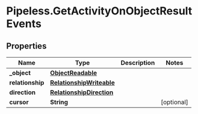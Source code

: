 # Pipeless.GetActivityOnObjectResultEvents

## Properties

Name | Type | Description | Notes
------------ | ------------- | ------------- | -------------
**_object** | [**ObjectReadable**](ObjectReadable.md) |  | 
**relationship** | [**RelationshipWriteable**](RelationshipWriteable.md) |  | 
**direction** | [**RelationshipDirection**](RelationshipDirection.md) |  | 
**cursor** | **String** |  | [optional] 


